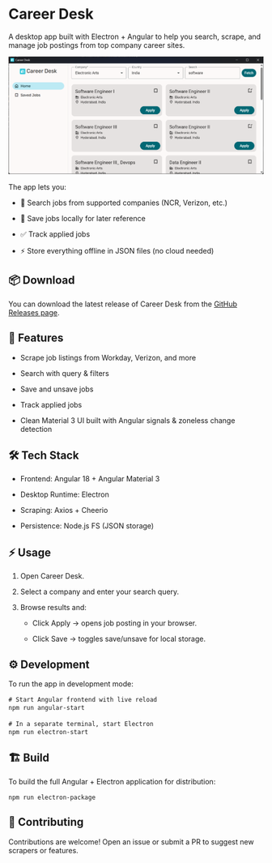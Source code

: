 # Career Desk
A desktop app built with Electron + Angular to help you search, scrape, and manage job postings from top company career sites.

<p align="center">
  <img src="public/screenshot.png" alt="Career Desk Screenshot" width="800">
</p>


The app lets you:

- 🔎 Search jobs from supported companies (NCR, Verizon, etc.)

- 📌 Save jobs locally for later reference

- ✅ Track applied jobs

- ⚡ Store everything offline in JSON files (no cloud needed)


## 📦 Download

You can download the latest release of Career Desk from the [GitHub Releases page](https://github.com/supersu-man/career-desk/releases).



## 🚀 Features

- Scrape job listings from Workday, Verizon, and more

- Search with query & filters

- Save and unsave jobs

- Track applied jobs

- Clean Material 3 UI built with Angular signals & zoneless change detection

## 🛠 Tech Stack

- Frontend: Angular 18 + Angular Material 3

- Desktop Runtime: Electron

- Scraping: Axios + Cheerio

- Persistence: Node.js FS (JSON storage)

## ⚡ Usage

1. Open Career Desk.

2. Select a company and enter your search query.

3. Browse results and:

    - Click Apply → opens job posting in your browser.

    - Click Save → toggles save/unsave for local storage.

## ⚙️ Development

To run the app in development mode:

```
# Start Angular frontend with live reload
npm run angular-start

# In a separate terminal, start Electron
npm run electron-start
```

## 🏗️ Build

To build the full Angular + Electron application for distribution:

```
npm run electron-package
```

## 🤝 Contributing

Contributions are welcome! Open an issue or submit a PR to suggest new scrapers or features.